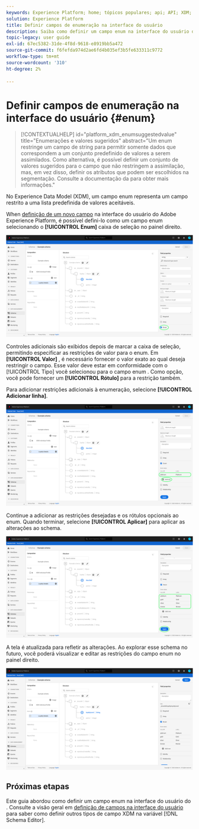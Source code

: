 ```yaml
---
keywords: Experience Platform; home; tópicos populares; api; API; XDM; sistema XDM; modelo de dados de experiência; modelo de dados; ui; espaço de trabalho; enum; campo;
solution: Experience Platform
title: Definir campos de enumeração na interface do usuário
description: Saiba como definir um campo enum na interface do usuário do Experience Platform.
topic-legacy: user guide
exl-id: 67ec5382-31de-4f8d-9618-e8919bb5a472
source-git-commit: f6fefda974d2ae6fd4b035ef3b5fe633311c9772
workflow-type: tm+mt
source-wordcount: '310'
ht-degree: 2%

---
```


# Definir campos de enumeração na interface do usuário {#enum}

>[!CONTEXTUALHELP]
>id="platform_xdm_enumsuggestedvalue"
>title="Enumerações e valores sugeridos"
>abstract="Um enum restringe um campo de string para permitir somente dados que correspondem a um conjunto predefinido de valores a serem assimilados. Como alternativa, é possível definir um conjunto de valores sugeridos para o campo que não restringem a assimilação, mas, em vez disso, definir os atributos que podem ser escolhidos na segmentação. Consulte a documentação da para obter mais informações."

No Experience Data Model (XDM), um campo enum representa um campo restrito a uma lista predefinida de valores aceitáveis.

When [definição de um novo campo](./overview.md#define) na interface do usuário do Adobe Experience Platform, é possível defini-lo como um campo enum selecionando o **[!UICONTROL Enum]** caixa de seleção no painel direito.

![](../../images/ui/fields/special/enum.png)

Controles adicionais são exibidos depois de marcar a caixa de seleção, permitindo especificar as restrições de valor para o enum. Em **[!UICONTROL Valor]** , é necessário fornecer o valor exato ao qual deseja restringir o campo. Esse valor deve estar em conformidade com o [!UICONTROL Tipo] você selecionou para o campo enum . Como opção, você pode fornecer um **[!UICONTROL Rótulo]** para a restrição também.

Para adicionar restrições adicionais à enumeração, selecione **[!UICONTROL Adicionar linha]**.

![](../../images/ui/fields/special/enum-add-row.png)

Continue a adicionar as restrições desejadas e os rótulos opcionais ao enum. Quando terminar, selecione **[!UICONTROL Aplicar]** para aplicar as alterações ao schema.

![](../../images/ui/fields/special/enum-configured.png)

A tela é atualizada para refletir as alterações. Ao explorar esse schema no futuro, você poderá visualizar e editar as restrições do campo enum no painel direito.

![](../../images/ui/fields/special/enum-applied.png)

## Próximas etapas

Este guia abordou como definir um campo enum na interface do usuário do . Consulte a visão geral em [definição de campos na interface do usuário](./overview.md#special) para saber como definir outros tipos de campo XDM na variável [!DNL Schema Editor].
